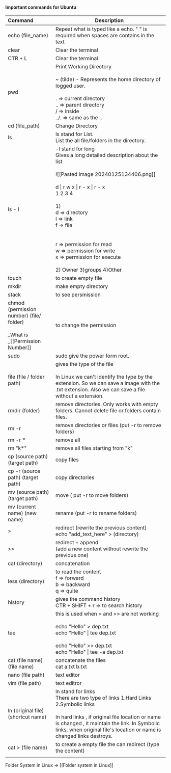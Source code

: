 #### Important commands for Ubuntu
| Command                                                                         | Description                                                                                                                                                                                                                                                                                                                                                                       |
| :------------------------------------------------------------------------------ | --------------------------------------------------------------------------------------------------------------------------------------------------------------------------------------------------------------------------------------------------------------------------------------------------------------------------------------------------------------------------------- |
| echo (file_name)                                                                | Repeat what is typed like a echo. " " is required when spaces are contains in the text                                                                                                                                                                                                                                                                                            |
| clear                                                                           | Clear the terminal                                                                                                                                                                                                                                                                                                                                                                |
| CTR + L                                                                         | Clear the terminal                                                                                                                                                                                                                                                                                                                                                                |
| pwd                                                                             | Print Working Directory<br><br>~ (tilde) - Represents the home directory of logged user.<br><br>. => current directory<br>.. => parent directory<br>/ => inside<br>../.   =>  same as the ..<br>                                                                                                                                                                                  |
| cd (file_path)                                                                  | Change Directory                                                                                                                                                                                                                                                                                                                                                                  |
| ls                                                                              | ls stand for List.<br>List the all file/folders in the directory.                                                                                                                                                                                                                                                                                                                 |
| ls - l                                                                          | -l stand for long<br>Gives a long detailed description about the list<br><br>![[Pasted image 20240125134406.png]]<br><br>d \| r w x \| r - x \| r - x<br>1       2         3         4<br><br>1)<br>d => directory<br>l => link<br>f => file<br><br><br>r => permission for read<br>w => permission for write<br>x => permission for execute<br><br>2) Owner 3)groups 4)Other<br> |
| touch                                                                           | to create empty file                                                                                                                                                                                                                                                                                                                                                              |
| mkdir                                                                           | make empty directory                                                                                                                                                                                                                                                                                                                                                              |
| stack                                                                           | to see persmission                                                                                                                                                                                                                                                                                                                                                                |
| chmod (permission number) (file/ folder)<br><br>_What is _[[Permission Number]] | to change the permission<br>                                                                                                                                                                                                                                                                                                                                                      |
| sudo                                                                            | sudo give the  power form root.                                                                                                                                                                                                                                                                                                                                                   |
| file (file / folder path)                                                       | gives the type of the file<br><br>In Linux we can't identify the type by the extension. So we can save a image with the .txt extension. Also we can save a file without a extension.                                                                                                                                                                                              |
| rmdir (folder)                                                                  | remove directories. Only works with empty folders. Cannot delete file or folders contain files.                                                                                                                                                                                                                                                                                   |
| rm -r                                                                           | remove directories or files (put -r to remove folders)                                                                                                                                                                                                                                                                                                                            |
| rm -r *                                                                         | remove all                                                                                                                                                                                                                                                                                                                                                                        |
| rm "k*"                                                                         | remove all files starting from "k"                                                                                                                                                                                                                                                                                                                                                |
| cp (source path) (target path)                                                  | copy files                                                                                                                                                                                                                                                                                                                                                                        |
| cp -r (source path) (target path)                                               | copy directories                                                                                                                                                                                                                                                                                                                                                                  |
| mv (source path) (target path)                                                  | move ( put -r to move folders)                                                                                                                                                                                                                                                                                                                                                    |
| mv (current name) (new name)                                                    | rename (put -r to rename folders)                                                                                                                                                                                                                                                                                                                                                 |
| >                                                                               | redirect (rewrite the previous content)<br>echo "add_text_here" > (directory)                                                                                                                                                                                                                                                                                                     |
| >>                                                                              | redirect + append<br>(add a new content without rewrite the previous one)                                                                                                                                                                                                                                                                                                         |
| cat (directory)                                                                 | concatenation                                                                                                                                                                                                                                                                                                                                                                     |
| less (directory)                                                                | to read the content<br>f => forward<br>b => backward<br>q => quite                                                                                                                                                                                                                                                                                                                |
| history                                                                         | gives the command history<br>CTR + SHIFT + r => to search history                                                                                                                                                                                                                                                                                                                 |
| tee                                                                             | this is used when > and >> are not working<br><br>echo "Hello" > dep.txt<br>echo "Hello" \| tee dep.txt<br><br>echo "Hello" >> dep.txt<br>echo "Hello" \| tee -a dep.txt                                                                                                                                                                                                          |
| cat (file name) (file name)                                                     | concatenate the files<br>cat a.txt b.txt                                                                                                                                                                                                                                                                                                                                          |
| nano (file path)                                                                | text editor                                                                                                                                                                                                                                                                                                                                                                       |
| vim (file path)                                                                 | text editror                                                                                                                                                                                                                                                                                                                                                                      |
| ln (original file) (shortcut name)                                              | ln stand for links<br>There are two type of links 1.Hard Links 2.Symbolic links<br><br>In hard links , if original file location or name is changed , it maintain the link. In Symbolic links, when original file's location or name is changed links destroys.                                                                                                                   |
| cat > (file name)                                                               | to create a empty file the can redirect (type the content)                                                                                                                                                                                                                                                                                                                        |
|                                                                                 |                                                                                                                                                                                                                                                                                                                                                                                   |


Folder System in Linux => [[Folder system in Linux]]
